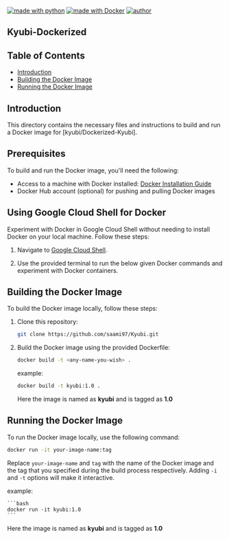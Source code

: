 [![made with python](https://img.shields.io/badge/made%20in-python-red)](https://img.shields.io/badge/made%20in-python-red)
[![made with Docker](https://img.shields.io/badge/made%20with-docker-blue)](https://img.shields.io/badge/made%20in-python-blue)
[![author](https://img.shields.io/badge/author-saami97-green)](https://img.shields.io/badge/author-saami97-green)

## Kyubi-Dockerized

## Table of Contents

- [Introduction](#introduction)
- [Building the Docker Image](#building-the-docker-image)
- [Running the Docker Image](#running-the-docker-image)

## Introduction

This directory contains the necessary files and instructions to build and run a Docker image for [kyubi/Dockerized-Kyubi]. 

## Prerequisites

To build and run the Docker image, you'll need the following:

- Access to a machine with Docker installed: [Docker Installation Guide](https://docs.docker.com/get-docker/)
- Docker Hub account (optional) for pushing and pulling Docker images

## Using Google Cloud Shell for Docker

Experiment with Docker in Google Cloud Shell without needing to install Docker on your local machine. Follow these steps:

1. Navigate to [Google Cloud Shell](https://console.cloud.google.com/cloudshell).

2. Use the provided terminal to run the below given Docker commands and experiment with Docker containers.

## Building the Docker Image

To build the Docker image locally, follow these steps:

1. Clone this repository:

    ```bash
    git clone https://github.com/saami97/Kyubi.git
    ```

2. Build the Docker image using the provided Dockerfile:

    ```bash
    docker build -t <any-name-you-wish> .
    ```
    example: 

    ```bash
    docker build -t kyubi:1.0 .
    ```
    Here the image is named as **kyubi** and is tagged as **1.0**


## Running the Docker Image

To run the Docker image locally, use the following command:

```bash
docker run -it your-image-name:tag
```

Replace `your-image-name` and `tag` with the name of the Docker image and the tag that you specified during the build process respectively.
Adding  `-i` and `-t` options will make it interactive.

example: 

    ```bash
    docker run -it kyubi:1.0
    ```

 Here the image is named as **kyubi** and is tagged as **1.0**
